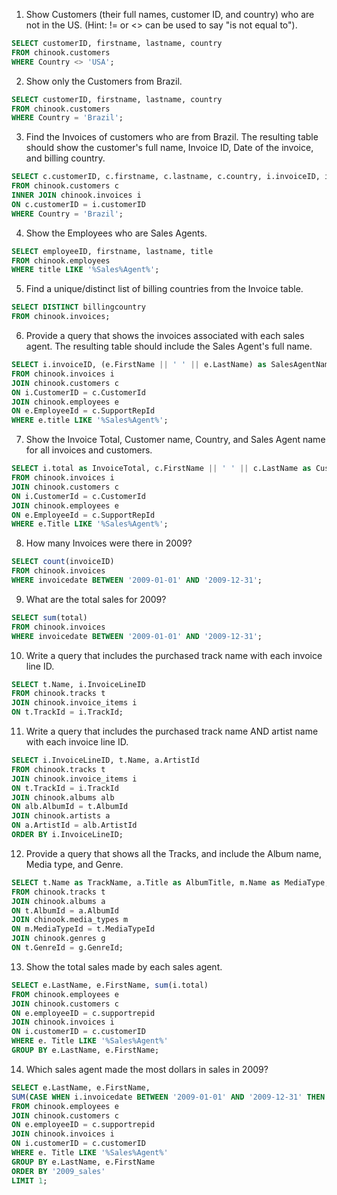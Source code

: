 1. Show Customers (their full names, customer ID, and country) who are not in the US. (Hint: != or <> can be used to say "is not equal to").
```SQL
SELECT customerID, firstname, lastname, country
FROM chinook.customers
WHERE Country <> 'USA';
```

2. Show only the Customers from Brazil.
```SQL
SELECT customerID, firstname, lastname, country
FROM chinook.customers
WHERE Country = 'Brazil';
```

3. Find the Invoices of customers who are from Brazil.
The resulting table should show the customer's full name, Invoice ID, Date of the invoice, and billing country.
```SQL
SELECT c.customerID, c.firstname, c.lastname, c.country, i.invoiceID, i.InvoiceDate, i.BillingCountry
FROM chinook.customers c
INNER JOIN chinook.invoices i
ON c.customerID = i.customerID
WHERE Country = 'Brazil';
```

4. Show the Employees who are Sales Agents.
```SQL
SELECT employeeID, firstname, lastname, title
FROM chinook.employees
WHERE title LIKE '%Sales%Agent%';
```

5. Find a unique/distinct list of billing countries from the Invoice table.
```SQL
SELECT DISTINCT billingcountry
FROM chinook.invoices;
```

6. Provide a query that shows the invoices associated with each sales agent. 
The resulting table should include the Sales Agent's full name.
```SQL
SELECT i.invoiceID, (e.FirstName || ' ' || e.LastName) as SalesAgentName
FROM chinook.invoices i
JOIN chinook.customers c
ON i.CustomerID = c.CustomerId
JOIN chinook.employees e
ON e.EmployeeId = c.SupportRepId
WHERE e.title LIKE '%Sales%Agent%';
```


7. Show the Invoice Total, Customer name, Country, and Sales Agent name for all invoices and customers.
```SQL
SELECT i.total as InvoiceTotal, c.FirstName || ' ' || c.LastName as CustomerName, c.Country, e.FirstName || ' ' || e.LastName as SalesAgentName
FROM chinook.invoices i
JOIN chinook.customers c
ON i.CustomerId = c.CustomerId
JOIN chinook.employees e
ON e.EmployeeId = c.SupportRepId
WHERE e.Title LIKE '%Sales%Agent%';
```

8. How many Invoices were there in 2009?
```SQL
SELECT count(invoiceID)
FROM chinook.invoices 
WHERE invoicedate BETWEEN '2009-01-01' AND '2009-12-31';
```

9. What are the total sales for 2009?
```SQL
SELECT sum(total)
FROM chinook.invoices 
WHERE invoicedate BETWEEN '2009-01-01' AND '2009-12-31';
```


10. Write a query that includes the purchased track name with each invoice line ID.
```SQL
SELECT t.Name, i.InvoiceLineID
FROM chinook.tracks t
JOIN chinook.invoice_items i
ON t.TrackId = i.TrackId;
```

11. Write a query that includes the purchased track name AND artist name with each invoice line ID.
```SQL
SELECT i.InvoiceLineID, t.Name, a.ArtistId
FROM chinook.tracks t
JOIN chinook.invoice_items i
ON t.TrackId = i.TrackId
JOIN chinook.albums alb
ON alb.AlbumId = t.AlbumId
JOIN chinook.artists a
ON a.ArtistId = alb.ArtistId
ORDER BY i.InvoiceLineID;
```

12. Provide a query that shows all the Tracks, and include the Album name, Media type, and Genre.
```SQL
SELECT t.Name as TrackName, a.Title as AlbumTitle, m.Name as MediaType, g.Name as Genre
FROM chinook.tracks t
JOIN chinook.albums a
ON t.AlbumId = a.AlbumId
JOIN chinook.media_types m
ON m.MediaTypeId = t.MediaTypeId
JOIN chinook.genres g
ON t.GenreId = g.GenreId;
```


13. Show the total sales made by each sales agent.
```SQL
SELECT e.LastName, e.FirstName, sum(i.total)
FROM chinook.employees e
JOIN chinook.customers c
ON e.employeeID = c.supportrepid
JOIN chinook.invoices i
ON i.customerID = c.customerID
WHERE e. Title LIKE '%Sales%Agent%'
GROUP BY e.LastName, e.FirstName;
```

14. Which sales agent made the most dollars in sales in 2009?
```SQL
SELECT e.LastName, e.FirstName, 
SUM(CASE WHEN i.invoicedate BETWEEN '2009-01-01' AND '2009-12-31' THEN i.total END) as '2009_Sales'
FROM chinook.employees e
JOIN chinook.customers c
ON e.employeeID = c.supportrepid
JOIN chinook.invoices i
ON i.customerID = c.customerID
WHERE e. Title LIKE '%Sales%Agent%'
GROUP BY e.LastName, e.FirstName
ORDER BY '2009_sales'
LIMIT 1;
```
